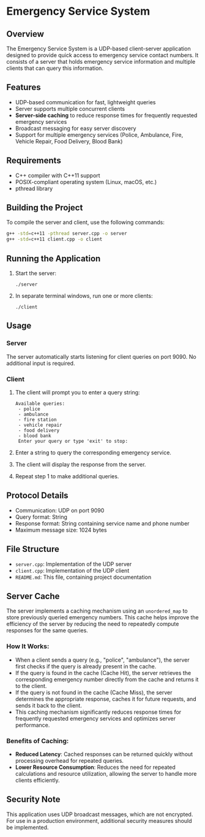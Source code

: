# Emergency Service System

## Overview

The Emergency Service System is a UDP-based client-server application designed to provide quick access to emergency service contact numbers. It consists of a server that holds emergency service information and multiple clients that can query this information.

## Features

- UDP-based communication for fast, lightweight queries
- Server supports multiple concurrent clients
- **Server-side caching** to reduce response times for frequently requested emergency services
- Broadcast messaging for easy server discovery
- Support for multiple emergency services (Police, Ambulance, Fire, Vehicle Repair, Food Delivery, Blood Bank)

## Requirements

- C++ compiler with C++11 support
- POSIX-compliant operating system (Linux, macOS, etc.)
- pthread library

## Building the Project

To compile the server and client, use the following commands:

```bash
g++ -std=c++11 -pthread server.cpp -o server
g++ -std=c++11 client.cpp -o client
```

## Running the Application

1. Start the server:

   ```
   ./server
   ```

2. In separate terminal windows, run one or more clients:
   ```
   ./client
   ```

## Usage

### Server

The server automatically starts listening for client queries on port 9090. No additional input is required.

### Client

1. The client will prompt you to enter a query string:

   ```
   Available queries:
    - police
    - ambulance
    - fire station
    - vehicle repair
    - food delivery
    - blood bank
    Enter your query or type 'exit' to stop:
   ```

2. Enter a string to query the corresponding emergency service.

3. The client will display the response from the server.

4. Repeat step 1 to make additional queries.

## Protocol Details

- Communication: UDP on port 9090
- Query format: String
- Response format: String containing service name and phone number
- Maximum message size: 1024 bytes

## File Structure

- `server.cpp`: Implementation of the UDP server
- `client.cpp`: Implementation of the UDP client
- `README.md`: This file, containing project documentation

## Server Cache

The server implements a caching mechanism using an `unordered_map` to store previously queried emergency numbers. This cache helps improve the efficiency of the server by reducing the need to repeatedly compute responses for the same queries.

### How It Works:

- When a client sends a query (e.g., "police", "ambulance"), the server first checks if the query is already present in the cache.
- If the query is found in the cache (Cache Hit), the server retrieves the corresponding emergency number directly from the cache and returns it to the client.
- If the query is not found in the cache (Cache Miss), the server determines the appropriate response, caches it for future requests, and sends it back to the client.
- This caching mechanism significantly reduces response times for frequently requested emergency services and optimizes server performance.

### Benefits of Caching:

- **Reduced Latency**: Cached responses can be returned quickly without processing overhead for repeated queries.
- **Lower Resource Consumption**: Reduces the need for repeated calculations and resource utilization, allowing the server to handle more clients efficiently.

## Security Note

This application uses UDP broadcast messages, which are not encrypted. For use in a production environment, additional security measures should be implemented.
